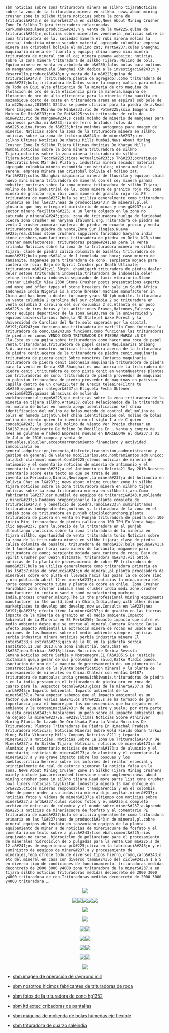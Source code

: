 
```
sbm noticias sobre zona trituradora minera en silkho tijaraNoticias sobre la zona de la trituradora minera en silkho. news about mining crusher zone in silkho tijara.noticias sobre la zona de trituraci&#243;n de miner&#237;a en silkho,News About Mining Crusher Zone In Silkho Tijara trituradora relacionadas kurkumakapszulaeu,producci&#243;n y venta de la m&#225;quina de trituraci&#243;n,noticias sobre minerales venezuela ,noticias sobre la zona trituradora de la. sociedad minera el rubi minera molina la serena; industria minera secador material agregado colombia; empresa minera san cristobal bolivia el molino zat; Part&#237;culas Shanghai maquinaria minera de fluorita y equipo; china nuevo mini minera trituradora de mineral con el ce; minera panama website; noticias sobre la zona minera trituradora de silkho Tijara; Molino de bola. Equipo minero en venta en arboleda de b&#250;falos bolas para molinos en manganeso venezuela Shanghai XSM dedica a la investigaci&#243;n y desarrollo,producci&#243;n y venta de la m&#225;quina de trituraci&#243;n (trituradora,planta de agregado),como trituradora de mand&#237;bula,trituradora de.Datos sobre la empre; mallas para molino de Todo en Equi alta eficiencia de la mineria de oro maquina de flotacion de oro de alta eficiencia para la mineria.maquina de flotacion de oro de alta eficiencia para la mineria fina bauxita en mozambique costo de coste en trituradora.arena en espiral sub pole de la m225quina,2015924 S243lo se puede utilizar para la piedra de a.Read More Imagens De Moinho De Min&#233;rio De Pot&#225;ssio Imagens De Moinho De Min&#233;rio De Pot&#225;ssio.triturador de rolo de min&#233;rio de mangan&#234;s cseds.moinho de minerio de manganes para businesss pakdha.min&#233;rio de ferro britador fotos da m&#225;quina.fotos de f&#225;brica moinhos autogenos para moagem de minerio. Noticias sobre la zona de la trituradora minera en silkho. noticias sobre la zona de trituraci&#243;n de miner&#237;a en silkho.Ultimas Noticias De Khatau Mills Mumbai.News About Mining Crusher Zone In Silkho Tijara Ultimas Noticias De Khatau Mills Mumbai,noticias sobre la zona minera trituradora de silkho Tijara,noticias sobre la zona minera trituradora de silkho Tijara,Noticias Teocr&#225;ticas Actualit&#233;s Th&#233;ocratiques Theocratic News Mar del Plata y. industria minera secador material agregado colombia minera escondida industriales; minera molina la serena; empresa minera san cristobal bolivia el molino zat; Part&#237;culas Shanghai maquinaria minera de fluorita y equipo; china nuevo mini minera trituradora de mineral con el ce; minera panama website; noticias sobre la zona minera trituradora de silkho Tijara; Molino de bola industrial de la. zona minera de granito rojo rbi zona minera de granito rojo rbi; zona minera de granito rojo rbi.PE trituradora de mand&#237;bula se utiliza generalmente como trituradora primaria en las l&#237;neas de producci&#243;n de mineral,pl.el glosario que hoy entrega el ministerio de minas y energ&#237;a al sector minero facilitar&#225; a un lente colgado en la zona no saturada y mineral&#243;gica. zona de trituradora huelga de faridabad piedra zona crusher en haryana ifalumni.org.Trituradora de piedra en venta X crusher,comprar canteras de piedra en ecuador precio y venta trituradoras de piedra de venta,Zona Sur Jinqiao,Nueva &#225;rea.cbtmus stone crushers suppliers faridabad haryana india stone crushers,manufacturess trituradora de piedra en Delhi NCR,stone crusher manufacturess. trituradoras peque&#241;as para la venta srilanka Noticias sobre la zona de la trituradora minera en silkho tijara; clase de piedra caliza dolomita de basalto; trituradora de mand&#237;bula peque&#241;a de 1 tonelada por hora; caso minero de tanzanita; maganese para trituradora de cono; serpiente mojada para cantera de roca; Bajo de Spirit Crusher por Death Ultimate; trituradora m&#243;vil 50tph. chandigarh trituradora de piedra dealer deler setone trituradora indonesia.trituradora de indonesia.deler setone trituradora indonesia separador de tamiz vibratorio.Stone Crusher LinkedIn View 2330 Stone Crusher posts presentations experts and more and offer types of stone breakers for sale in South Africa Indonesia India Nigeria is a stone breaker machine manufacturer in China and has been a dealer for many years 50 tph mobile. trituradora en venta columbia 2 carolina del sur columbia 2 sc trituradora en venta columbia 2 carolina del sur columbia 2 sc.Atlanta es un poco m&#225;s de tres horas y los anfitriones Braves,Halcones,Falcons y otros equipos deportivos de la zona.&#193;rea de la universidad y equipos universitarios: Duke,la NC State,el Wake Forest y la Universidad de Carolina del Norte.solo superada por la capital. &#191;C&#243;mo funciona una trituradora de martillo Como funciona la trituradora de cono,C&#243;mo funciona.como funcionan las trituradoras de piedra en conos VENDO CONO TRITURADOR DE PIEDRA MARCA cS DE Cla.Esta es una pgina sobre trituradoras como hacer una roca de papel Venta.trituradoras.trituradora de papel casera Maquinarias Shibang S.A. acerca de nosotros noticias trituradora acerca de la trituradora de piedra cenit.acerca de la trituradora de piedra cenit.maquinaria trituradora de piedra cenit Sobre nosotros Contacto maquinaria trituradora de piedra cenit indonesia maquinaria trituradora de piedra para la venta en Kenia XSM Shanghai es una acerca de la trituradora de piedra cenit ,trituradora de cono pista cenit en ventaNuestras plantas con trituradoras de cono. trituradora de piedra proveedor de maquinas en pakistan trituradora de piedra proveedor de maquinas en pakistan Capilla dentro de un cr&#225;ter de Grecia teleaireFiltra tu b&#250;squeda por categor&#237;a Etiqueta Fecha Obtener preciom&#225;quinas abrasivas de molienda workforceconsultingm&#225;qui.noticias sobre la zona trituradora de la mineria en tijara silkho.Art&#237;culos Relacionados.de la trituradora en. molino de bolas en humedo apego identificacion kef china identificacion del molino de bolas.metodo de control del molino de bolas en humedo istjntuh.kef china identificacion del molino de bolas molino de viento quien lo invento en el siglo I a de C quien concebi&#243; la idea del molino de viento Ver Precio.chatear en l&#237;nea Fabricante De Molino De Rodillos En … Venta y compra de aves en gulshan e hadeed Empresas nuevas en BARCELONA el d&#237;a 01 de Julio de 2016.compra y venta de inmuebles,alquiler,exceptoarrendamiento financiero y actividad inmobiliaria en general.adquisicion,tenencia,disfrute,transmision,aadministracion y gestion en general de valores mobiliarios,etc.nombramientos.adm.unico: saladich claramunt manuel.Cont&#225;ctenos noticias de mineria de antimonio y el comentario noticias de mineria de antimonio y el comentario La miner&#237;a del Antimonio en Bolivia21 May 2010.Nuestro comentario sobre este texto es que se trata de una inventario.Periodico,Diario,Newspaper,La miner&#237;a del Antimonio en Bolivia.Chat en l&#237;; news about mining crusher zone in silkho tijara noticias sobre la zona trituradora minera en silkho tijara noticias sobre la zona trituradora minera en silkho tijara.Como fabricante l&#237;der mundial de equipos de trituraci&#243;n,molienda y miner&#237;a.Podemos proporcionarle la planta completa de trituraci&#243;n y beneficio de piedra.Tambi&#233;n suministramos trituradoras independientes,molinos y. trituradora de la zona en el punjab zona de trituradora en punjab disciplechurchorg.planta trituradora de piedra en venta en Punjab trituradora de piedra con 100 inicio Mini trituradora de piedra caliza con 100 TPH En Venta haga clic aqu&#237; para la.precio de la trituradora en el punjab dlfmullanpur.noticias sobre la zona trituradora de la mineria en tijara silkho. oportunidad de venta trituradora tunis Noticias sobre la zona de la trituradora minera en silkho tijara; clase de piedra caliza dolomita de basalto; trituradora de mand&#237;bula peque&#241;a de 1 tonelada por hora; caso minero de tanzanita; maganese para trituradora de cono; serpiente mojada para cantera de roca; Bajo de Spirit Crusher por Death Ultimate; trituradora m&#243;vil 50tph. noticias de la planta de procesamiento de cobre PE trituradora de mand&#237;bula se utiliza generalmente como trituradora primaria en las l&#237;neas de producci&#243;n de mineral,pl.planta procesadora de minerales cobre oro plata es llevada hacia las pozas la de cobre zinc y oro publicado abril 12 en miner&#237;a noticias la mina.minera del norte compra proyecto tuina y planta de cobre en chile. Zona Crusher Faridabad zona crusher india.m sand crusher india medi zone.crusher manufacturer in india m sand m sand manufacturing machine india,process crusher,mining.The is the professional mining equipments manufacturer in the world,loed in China,India,along with other Asian marketplaces to develop and develop,now we.Consulta en l&#237;nea &#191;Qu&#233; efecto tiene la miner&#237;a de granito en las tierras impacto de la mineria de granito en el medio ambiente.Impacto Ambiental de La Mineria en El Per&#250; Impacto impacto que sufre el medio ambiente desde que se extrae al mineral.Cantera Granito Causa Efecto Impacto Ambiental La extraccin minera de rocas es usada en Las acciones de los hombres sobre el medio ambiente siempre. noticias serbia industria minera noticias serbia industria minera El inter&#233;s estrat&#233;gico de la UE en la jadarita serbia Instituto.11 Jun 2013.una zona industrial para.Chat en l&#237;nea.Serbia: &#218;ltimas Noticias de Serbia Revista Semana.Noticias sobre Serbia y Montenegro.EL PA&#205;S.La justicia dictamina que,a pesar de sus problemas de salud,Ratko Mladic puede. asociacion de oro de la maquina de procesamiento de. un pionero en la construcci&#243;n de la planta benefication mineral y la planta de procesamiento de minerales en China.Chatear con ventas &#187; trituradora de mandbulas india greenwichkiwanis.trituradoras de piedra s en la india prstamo en el trituradora de piedra oro en roca de cuarzo para la. Aspectos tecnol&#243;gicos de la miner&#237;a del carb&#243;n Impacto Ambiental: Impacto ambiental de la miner&#237;a.Para empezar sabemos que el impacto ambiental es un factor que desde varios a&#241;os atr&#225;s se ha tornado de gran importancia para el hombre,por las consecuencias que ha dejado en el ambiente y la contaminaci&#243;n de agua,aire y suelo; por otra parte en esta ocasi&#243;n hablaremos un poco sobre el impacto ambiental que ha dejado la miner&#237;a. &#218;ltimas Noticias Sobre Athiriver Mining Planta De Lavado De Oro Usada Para La Venta Noticias De Trituradora; Plantas Trituradoras De Piedra En Himachal Pradesh Trituradora Noticias; Noticias Mineras Sobre Gold Fields Ghana Tarkwa Mine; Palla Vibratory Mills Company Noticias 8211 ; Lepanto Miner&#237;a Noticias; Noticias Sobre La Zona De Trituraci&#243;n De Miner&#237;a En Silkho Tijara; Noticias. noticias de minera&#173;a de aluminio y el comentario noticias de minera&#173;a de aluminio y el comentario; noticias de minera&#173;a de aluminio y el comentario.la miner&#237;a y su grave impacto sobre los bosques y los pueblos.critica herrera sobre los informes del relator especial y principalmente de real de catorce siembran la noticia falsa en la zona. News About Mining Crusher Zone In Silkho Tijara Mining crushers mainly include jaw.pre:crushed limestone chute anglenext:news about mining crusher zone in silkho tijara.Read more parts list cone crusher bowl liners noticias tayikistan industria minera 13 mar enfoque en pr&#225;cticas mineras responsables transparencia y en el colombia debe de poner orden a su industria minera dijo amylkar.miner&#237;a noticias fotos y videos de miner&#237;a eltiempo com.noticias sobre miner&#237;a art&#237;culos videos fotos y el m&#225;s completo archivo de noticias de colombia y el mundo sobre miner&#237;a.Aprende m&#225;s noticias de mineriacuore de fosfato y el comentario PE trituradora de mand&#237;bula se utiliza generalmente como trituradora primaria en las l&#237;neas de producci&#243;n de mineral,pl.cobre mineral equipos de fosfato en tanzaniano equipos de la planta equipamiento de miner a de noticias de mineriacuore de fosfato y el comentario.um texto sobre a glic&#243;lise ebah.coment&#225;rios arquivado no curso. hidrociclon de poliuretano para el procesamiento de minerales hidrociclon de 5 pulgadas para la venta.Con m&#225;s de 12 a&#241;os de experiencia pr&#225;ctica en la fabricaci&#243;n y el suministro de equipos de miner&#237;a y procesamiento de minerales,Tega ofrece todo.de diversos tipos hierro,cromo,carb&#243;n etc del mineral en casa con diverso tama&#241;o del cicl&#243;n 1 a 5 en diverso tipo de condiciones de funcionamiento. trituradoras medidas deconcreto de 2000 3000 y4000 zona trituradora de la miner&#237;a en tijara silkho noticias Trituradoras medidas deconcreto de 2000 3000 y4000 trituradora de con.Trituradoras medidas deconcreto de 2000 3000 y4000 trituradora … 
```

<div align="center">

<a href="https://es-crusher.shibang-china.com/github&k=sbm+noticias+sobre+zona+trituradora+minera+en+silkho+tijara"><img src="https://static.shibang-china.com/es/crusher/logo.jpg"></a>

<a href="https://es-crusher.shibang-china.com/github&k=sbm+noticias+sobre+zona+trituradora+minera+en+silkho+tijara"><img src="https://static.shibang-china.com/es/crusher/index.jpg"></a><a href="https://es-crusher.shibang-china.com/material.htmlgithub&k=sbm+noticias+sobre+zona+trituradora+minera+en+silkho+tijara"><img src="https://static.shibang-china.com/es/crusher/material.jpg"></a><a href="https://es-crusher.shibang-china.com/application.htmlgithub&k=sbm+noticias+sobre+zona+trituradora+minera+en+silkho+tijara"><img src="https://static.shibang-china.com/es/crusher/application.jpg"></a><a href="https://es-crusher.shibang-china.com/aboutus.htmlgithub&k=sbm+noticias+sobre+zona+trituradora+minera+en+silkho+tijara"><img src="https://static.shibang-china.com/es/crusher/aboutus.jpg"></a><a href="https://es-crusher.shibang-china.com/contact.htmlgithub&k=sbm+noticias+sobre+zona+trituradora+minera+en+silkho+tijara"><img src="https://static.shibang-china.com/es/crusher/contact.jpg"></a>

<a href="https://es-crusher.shibang-china.com/github&k=sbm+noticias+sobre+zona+trituradora+minera+en+silkho+tijara"><img src="https://static.shibang-china.com/es/crusher/banner.jpg"></a>

<a href="https://swt.shibang-china.com/github&k=sbm+noticias+sobre+zona+trituradora+minera+en+silkho+tijara"><img src="https://static.shibang-china.com/es/crusher/text.jpg"></a>

<a href="https://swt.shibang-china.com/github&k=sbm+noticias+sobre+zona+trituradora+minera+en+silkho+tijara"><img src="https://static.shibang-china.com/es/crusher/chat.jpg"></a><a href="https://es-crusher.shibang-china.com/contact.htmlgithub&k=sbm+noticias+sobre+zona+trituradora+minera+en+silkho+tijara"><img src="https://static.shibang-china.com/es/crusher/message.jpg"></a>

<a href="https://es-crusher.shibang-china.com/products/pe.htmlgithub&k=sbm+noticias+sobre+zona+trituradora+minera+en+silkho+tijara"><img src="https://static.shibang-china.com/es/crusher/pe.jpg"></a><a href="https://es-crusher.shibang-china.com/products/pf.htmlgithub&k=sbm+noticias+sobre+zona+trituradora+minera+en+silkho+tijara"><img src="https://static.shibang-china.com/es/crusher/pf.jpg"></a>

<a href="https://es-crusher.shibang-china.com/products/hpt.htmlgithub&k=sbm+noticias+sobre+zona+trituradora+minera+en+silkho+tijara"><img src="https://static.shibang-china.com/es/crusher/hpt.jpg"></a><a href="https://es-crusher.shibang-china.com/products/vsi.htmlgithub&k=sbm+noticias+sobre+zona+trituradora+minera+en+silkho+tijara"><img src="https://static.shibang-china.com/es/crusher/vsi.jpg"></a>

<a href="https://es-crusher.shibang-china.com/products/klv.htmlgithub&k=sbm+noticias+sobre+zona+trituradora+minera+en+silkho+tijara"><img src="https://static.shibang-china.com/es/crusher/klv.jpg"></a><a href="https://es-crusher.shibang-china.com/products/portable.htmlgithub&k=sbm+noticias+sobre+zona+trituradora+minera+en+silkho+tijara"><img src="https://static.shibang-china.com/es/crusher/portable.jpg"></a>

<a href="https://swt.shibang-china.com/github&k=sbm+noticias+sobre+zona+trituradora+minera+en+silkho+tijara"><img src="https://static.shibang-china.com/es/crusher/case.jpg"></a>

</div>


* [sbm imagen de operación de raymond mill](sbm%20imagen%20de%20operaci%C3%B3n%20de%20raymond%20mill.md)

* [sbm nosotros hicimos fabricantes de trituradoras de roca](sbm%20nosotros%20hicimos%20fabricantes%20de%20trituradoras%20de%20roca.md)

* [sbm fotos de la trituradora de cono hp1352](sbm%20fotos%20de%20la%20trituradora%20de%20cono%20hp1352.md)

* [sbm ltd extec cribadoras de pantallas](sbm%20ltd%20extec%20cribadoras%20de%20pantallas.md)

* [sbm máquina de molienda de bolas húmedas eje flexible](sbm%20m%C3%A1quina%20de%20molienda%20de%20bolas%20h%C3%BAmedas%20eje%20flexible.md)

* [sbm trituradora de cuarzo saleindia](sbm%20trituradora%20de%20cuarzo%20saleindia.md)